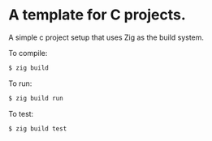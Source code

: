 # A template for C projects.

A simple c project setup that uses Zig as the build system.

To compile:

```sh
$ zig build
```

To run:

```sh
$ zig build run
```

To test:

```sh
$ zig build test
```
